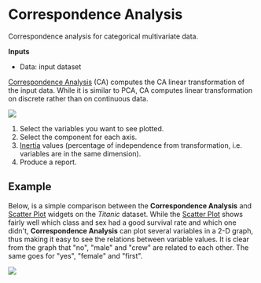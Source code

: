 Correspondence Analysis
=======================

Correspondence analysis for categorical multivariate data.

**Inputs**

- Data: input dataset

[Correspondence Analysis](https://en.wikipedia.org/wiki/Correspondence_analysis) (CA) computes the CA linear transformation of the input data. While it is similar to PCA, CA computes linear transformation on discrete rather than on continuous data.

![](images/CorrespondenceAnalysis-stamped.png)

1. Select the variables you want to see plotted.
2. Select the component for each axis.
3. [Inertia](https://en.wikipedia.org/wiki/Sylvester%27s_law_of_inertia) values (percentage of independence from transformation, i.e. variables are in the same dimension).
4. Produce a report.

Example
-------

Below, is a simple comparison between the **Correspondence Analysis** and [Scatter Plot](../visualize/scatterplot.md) widgets on the *Titanic* dataset. While the [Scatter Plot](../visualize/scatterplot.md) shows fairly well which class and sex had a good survival rate and which one didn't, **Correspondence Analysis** can plot several variables in a 2-D graph, thus making it easy to see the relations between variable values. It is clear from the graph that "no", "male" and "crew" are related to each other. The same goes for "yes", "female" and "first".

![](images/CorrespondenceAnalysis-Example.png)
